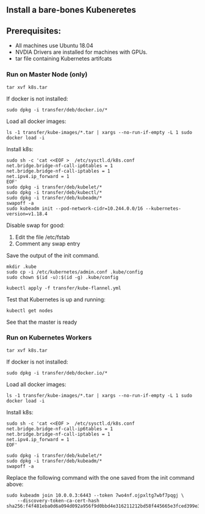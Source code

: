 ## Install a bare-bones Kubeneretes

## Prerequisites:

* All machines use Ubuntu 18.04
* NVDIA Drivers are installed for machines with GPUs.
* tar file containing Kubernetes artifcats



### Run on Master Node (only)

```
tar xvf k8s.tar
```

If docker is not installed:
```
sudo dpkg -i transfer/deb/docker.io/*
```
Load all docker images:
```
ls -1 transfer/kube-images/*.tar | xargs --no-run-if-empty -L 1 sudo docker load -i
```
Install k8s:
```
sudo sh -c 'cat <<EOF >  /etc/sysctl.d/k8s.conf
net.bridge.bridge-nf-call-ip6tables = 1
net.bridge.bridge-nf-call-iptables = 1
net.ipv4.ip_forward = 1
EOF'
sudo dpkg -i transfer/deb/kubelet/*
sudo dpkg -i transfer/deb/kubectl/*
sudo dpkg -i transfer/deb/kubeadm/*
swapoff -a
sudo kubeadm init --pod-network-cidr=10.244.0.0/16 --kubernetes-version=v1.18.4
```
Disable swap for good:
1. Edit the file /etc/fstab
2. Comment any swap entry

Save the output of the init command.

```
mkdir .kube
sudo cp -i /etc/kubernetes/admin.conf .kube/config
sudo chown $(id -u):$(id -g) .kube/config

kubectl apply -f transfer/kube-flannel.yml
```

Test that Kubernetes is up and running:

```
kubectl get nodes
```
See that the master is ready


### Run on Kubernetes Workers 



```
tar xvf k8s.tar
```

If docker is not installed:
```
sudo dpkg -i transfer/deb/docker.io/*
```
Load all docker images:
```
ls -1 transfer/kube-images/*.tar | xargs --no-run-if-empty -L 1 sudo docker load -i
```
Install k8s:
```
sudo sh -c 'cat <<EOF >  /etc/sysctl.d/k8s.conf
net.bridge.bridge-nf-call-ip6tables = 1
net.bridge.bridge-nf-call-iptables = 1
net.ipv4.ip_forward = 1
EOF'

sudo dpkg -i transfer/deb/kubelet/*
sudo dpkg -i transfer/deb/kubeadm/*
swapoff -a
```

Replace the following command with the one saved from the init command above:

```
sudo kubeadm join 10.0.0.3:6443 --token 7wo4nf.ojpxltg7wbf7pqgj \
    --discovery-token-ca-cert-hash sha256:f4f481eba0d6a094d092a956f9d0bbd4e316211212bd58f445665e3fced399e3
```



